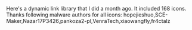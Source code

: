 Here's a dynamic link library that I did a month ago.
It included 168 icons.
Thanks following malware authors for all icons:
hopejieshuo,SCE-Maker,Nazar17P3426,pankoza2-pl,VenraTech,xiaowangfly,fr4ctalz
